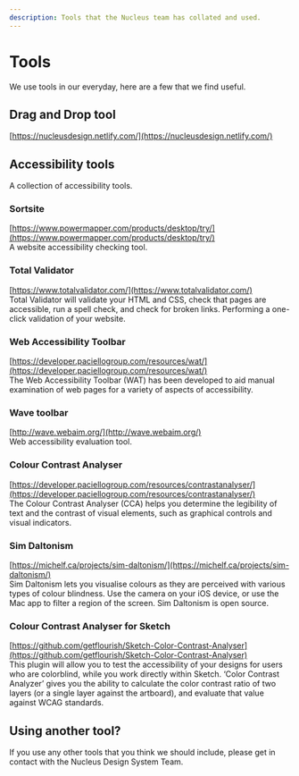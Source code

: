 ```yaml
---
description: Tools that the Nucleus team has collated and used.
---
```


# Tools

We use tools in our everyday, here are a few that we find useful.

## Drag and Drop tool

[https://nucleusdesign.netlify.com/](https://nucleusdesign.netlify.com/)

## Accessibility tools

A collection of accessibility tools.

### Sortsite

[https://www.powermapper.com/products/desktop/try/](https://www.powermapper.com/products/desktop/try/)  
A website accessibility checking tool.

### Total Validator

[https://www.totalvalidator.com/](https://www.totalvalidator.com/)  
Total Validator will validate your HTML and CSS, check that pages are accessible, run a spell check, and check for broken links. Performing a one-click validation of your website.

### Web Accessibility Toolbar

[https://developer.paciellogroup.com/resources/wat/](https://developer.paciellogroup.com/resources/wat/)  
The Web Accessibility Toolbar (WAT) has been developed to aid manual examination of web pages for a variety of aspects of accessibility.

### Wave toolbar

[http://wave.webaim.org/](http://wave.webaim.org/)  
Web accessibility evaluation tool.

### Colour Contrast Analyser

[https://developer.paciellogroup.com/resources/contrastanalyser/](https://developer.paciellogroup.com/resources/contrastanalyser/)  
The Colour Contrast Analyser (CCA) helps you determine the legibility of text and the contrast of visual elements, such as graphical controls and visual indicators.

### Sim Daltonism

[https://michelf.ca/projects/sim-daltonism/](https://michelf.ca/projects/sim-daltonism/)  
Sim Daltonism lets you visualise colours as they are perceived with various types of colour blindness. Use the camera on your iOS device, or use the Mac app to filter a region of the screen. Sim Daltonism is open source.

### Colour Contrast Analyser for Sketch

[https://github.com/getflourish/Sketch-Color-Contrast-Analyser](https://github.com/getflourish/Sketch-Color-Contrast-Analyser)  
This plugin will allow you to test the accessibility of your designs for users who are colorblind, while you work directly within Sketch. ‘Color Contrast Analyzer’ gives you the ability to calculate the color contrast ratio of two layers (or a single layer against the artboard), and evaluate that value against WCAG standards.

## Using another tool?

If you use any other tools that you think we should include, please get in contact with the Nucleus Design System Team.

